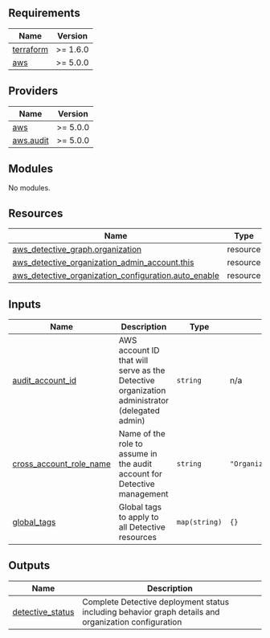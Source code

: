 <!-- BEGIN_TF_DOCS -->
## Requirements

| Name | Version |
|------|---------|
| <a name="requirement_terraform"></a> [terraform](#requirement\_terraform) | >= 1.6.0 |
| <a name="requirement_aws"></a> [aws](#requirement\_aws) | >= 5.0.0 |

## Providers

| Name | Version |
|------|---------|
| <a name="provider_aws"></a> [aws](#provider\_aws) | >= 5.0.0 |
| <a name="provider_aws.audit"></a> [aws.audit](#provider\_aws.audit) | >= 5.0.0 |

## Modules

No modules.

## Resources

| Name | Type |
|------|------|
| [aws_detective_graph.organization](https://registry.terraform.io/providers/hashicorp/aws/latest/docs/resources/detective_graph) | resource |
| [aws_detective_organization_admin_account.this](https://registry.terraform.io/providers/hashicorp/aws/latest/docs/resources/detective_organization_admin_account) | resource |
| [aws_detective_organization_configuration.auto_enable](https://registry.terraform.io/providers/hashicorp/aws/latest/docs/resources/detective_organization_configuration) | resource |

## Inputs

| Name | Description | Type | Default | Required |
|------|-------------|------|---------|:--------:|
| <a name="input_audit_account_id"></a> [audit\_account\_id](#input\_audit\_account\_id) | AWS account ID that will serve as the Detective organization administrator (delegated admin) | `string` | n/a | yes |
| <a name="input_cross_account_role_name"></a> [cross\_account\_role\_name](#input\_cross\_account\_role\_name) | Name of the role to assume in the audit account for Detective management | `string` | `"OrganizationAccountAccessRole"` | no |
| <a name="input_global_tags"></a> [global\_tags](#input\_global\_tags) | Global tags to apply to all Detective resources | `map(string)` | `{}` | no |

## Outputs

| Name | Description |
|------|-------------|
| <a name="output_detective_status"></a> [detective\_status](#output\_detective\_status) | Complete Detective deployment status including behavior graph details and organization configuration |
<!-- END_TF_DOCS -->